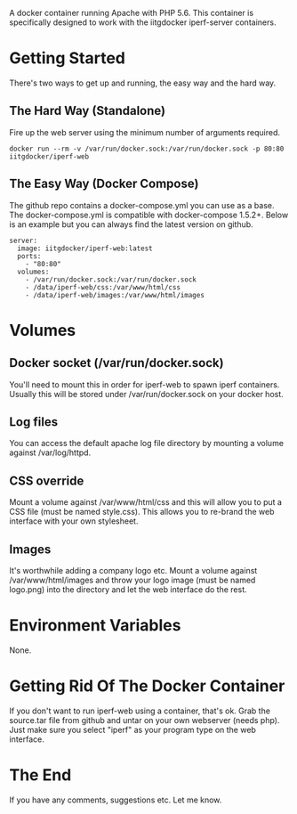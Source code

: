 A docker container running Apache with PHP 5.6. This container is specifically designed to work with the iitgdocker iperf-server containers.

# Getting Started

There's two ways to get up and running, the easy way and the hard way.

## The Hard Way (Standalone)

Fire up the web server using the minimum number of arguments required.

```
docker run --rm -v /var/run/docker.sock:/var/run/docker.sock -p 80:80 iitgdocker/iperf-web
```

## The Easy Way (Docker Compose)

The github repo contains a docker-compose.yml you can use as a base. The docker-compose.yml is compatible with docker-compose 1.5.2+. Below is an example but you can always find the latest version on github.

```
server:
  image: iitgdocker/iperf-web:latest
  ports:
    - "80:80"
  volumes:
    - /var/run/docker.sock:/var/run/docker.sock
    - /data/iperf-web/css:/var/www/html/css
    - /data/iperf-web/images:/var/www/html/images
```

# Volumes

## Docker socket (/var/run/docker.sock)

You'll need to mount this in order for iperf-web to spawn iperf containers. Usually this will be stored under /var/run/docker.sock on your docker host.

## Log files

You can access the default apache log file directory by mounting a volume against /var/log/httpd.

## CSS override

Mount a volume against /var/www/html/css and this will allow you to put a CSS file (must be named style.css). This allows you to re-brand the web interface with your own stylesheet.

## Images

It's worthwhile adding a company logo etc. Mount a volume against /var/www/html/images and throw your logo image (must be named logo.png) into the directory and let the web interface do the rest.

# Environment Variables

None.

# Getting Rid Of The Docker Container

If you don't want to run iperf-web using a container, that's ok. Grab the source.tar file from github and untar on your own webserver (needs php). Just make sure you select "iperf" as your program type on the web interface.

# The End

If you have any comments, suggestions etc. Let me know.
